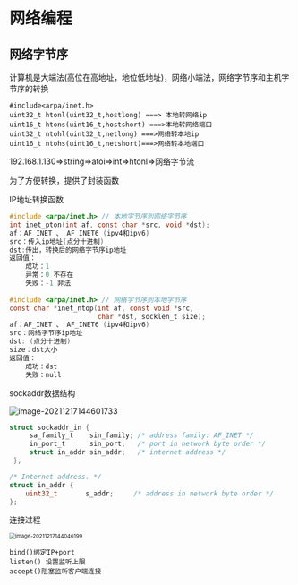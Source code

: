 # 网络编程

## 网络字节序

计算机是大端法(高位在高地址，地位低地址)，网络小端法，网络字节序和主机字节序的转换

```
#include<arpa/inet.h>
uint32_t htonl(uint32_t,hostlong) ===> 本地转网络ip
uint16_t htons(uint16_t,hostshort) ===>本地转网络端口
uint32_t ntohl(uint32_t,netlong) ===>网络转本地ip
uint16_t ntohs(uint16_t,netshort)===>网络转本地端口
```

192.168.1.130=>string=>atoi=>int=>htonl=>网络字节流

为了方便转换，提供了封装函数

IP地址转换函数

```c
#include <arpa/inet.h> // 本地字节序到网络字节序
int inet_pton(int af, const char *src, void *dst);
af：AF_INET 、 AF_INET6 (ipv4和ipv6)
src：传入ip地址(点分十进制)
dst:传出，转换后的网络字节序ip地址
返回值：
    成功：1
    异常：0 不存在
    失败：-1 非法
    
#include <arpa/inet.h> // 网络字节序到本地字节序
const char *inet_ntop(int af, const void *src,
                      char *dst, socklen_t size);
af：AF_INET 、 AF_INET6 (ipv4和ipv6)
src：网络字节序ip地址
dst: (点分十进制)
size：dst大小
返回值：
    成功：dst
    失败：null
```

sockaddr数据结构

![image-20211217144601733](D:\document\learn_summary\网络\图例\sockaddr.png)

```c
struct sockaddr_in {
     sa_family_t    sin_family; /* address family: AF_INET */
     in_port_t      sin_port;   /* port in network byte order */
     struct in_addr sin_addr;   /* internet address */
 };

/* Internet address. */
struct in_addr {
    uint32_t       s_addr;     /* address in network byte order */
};
```

连接过程

<img src="C:\Users\E00437\AppData\Roaming\Typora\typora-user-images\image-20211217144046199.png" alt="image-20211217144046199" style="zoom: 67%;" />

```
bind()绑定IP+port
listen() 设置监听上限
accept()阻塞监听客户端连接
```

